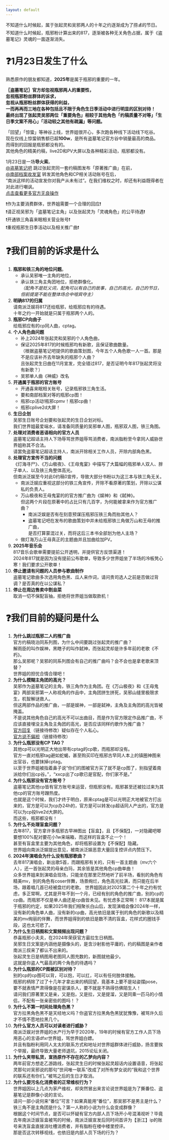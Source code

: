 ```yaml
---
layout: default
---
```


不知道什么时候起，属于张起灵和吴邪两人的十年之约逐渐成为了捞💰的节日。<br>
不知道什么时候起，瓶邪粉计算出来的817，逐渐被各种无关角色占据，属于《盗墓笔记》灵魂的一面逐渐消失。

# ❓1月23日发生了什么
熟悉原作的朋友都知道，**2025年**是属于瓶邪的重要的一年。

**〖盗墓笔记〗官方却忽视瓶邪两人的重要性，<br>
忽视瓶邪粉丝群体的诉求，<br>
忽视从瓶邪粉丝群体获得的利益，<br>
一而再再而三地在各种包括且不限于角色生日季活动中进行明显的区别对待！<br>
最终出现了张起灵吴邪两位「重要角色」相较于其他角色「约稿质量不对等」「生日季文案不用心」「活动较之其他有疏漏」等问题。**
  
「回望」「惊蛰」等神谷上线，世界姐很开心，多次跑各种线下活动线下吃谷。<br>
现在仅线上惊蛰销售额已超**100w**，是所有盗墓笔记官方谷中销量最高的商品。<br>
而得到的回报是瓶邪都没有的。<br>
其他角色的精美约稿，live2D和PV大屏以及各种精彩活动，瓶邪都没有。  
  
1月23日是一场**导火索**。<br>
[@盗墓笔记吧](https://weibo.com/n/%E7%9B%97%E5%A2%93%E7%AC%94%E8%AE%B0%E5%90%A7) 跳过张起灵同一套约稿图发布「原著推广曲」在前，<br>
[@南部档案收发室](https://weibo.com/n/%E5%8D%97%E9%83%A8%E6%A1%A3%E6%A1%88%E6%94%B6%E5%8F%91%E5%AE%A4) 转发其他角色和CP相关活动账号在后，<br>
“南派这样的活动宣发你对我产从未有过”。在我们维权之时，却还有利益既得者在对此进行嘲讽。<br>
[点击查看更多官方无良操作](2025npfy/2025npfy.md)

❗作为主要消费群体，世界姐需要一个合理的回应❗<br>
❗请正视吴邪为「盗墓笔记主角」以及张起灵为「灵魂角色」的公平待遇❗<br>
❗开通铁三角喜来眠相关营业账号❗<br>
❗重视瓶邪生日季活动以及相关推广曲❗

# ❓我们目前的诉求是什么
1. **瓶邪和铁三角的地位问题**。
	* 承认吴邪唯一主角的地位，
	* 承认铁三角主角团地位，拒绝群像化。<br>
	_（配角不是贬义词，配角可以有自己的故事，自己的高光，自己的节日，但前提是不能在整体场合中喧宾夺主）_
2. **明确817的归属**<br>
     	请南派泛娱将817还给瓶邪，给瓶邪应有的待遇。<br>
	十年之约一开始就是只属于瓶邪两个人的。
3. **瓶邪CP向曲子**<br>
	给瓶邪应有的cp同人曲，cptag。
4. **个人角色曲问题**
	* 补上2024年张起灵和吴邪的个人角色曲，
	* 保证2025年817的时候瓶邪均有新歌，且保证歌曲数量。<br>
	（根据盗墓笔记吧提供的歌曲策划图，今年五个人角色歌一人一首。那是不是应该补齐去年缺失的瓶邪个人曲？<br>
	且张起灵生日曲在11月宣发，完全错过817，是否证明今年817张起灵将没有新歌？）
	 * 吴邪单人曲《神威》改名
5. **开通属于瓶邪的官方账号**
	 * 开通喜来眠相关账号，记录瓶邪铁三角生活。
	 * 要和南部档案对等的瓶邪cp图！
	 * 瓶邪cp活动!瓶邪cpmv！瓶邪cp曲！
	 * 瓶邪cplive2d大屏！
6. **生日企划**<br>
	 吴邪生日账号企划要和张起灵的生日企划对标。<br>
	 我们世界姐最爱端水，请准备同质量的吴邪单人图，瓶邪双人图，铁三角图。
7. **处理对消费者恶语相向的官方人员**<br>
	盗墓笔记超话主持人下场辱骂世界姐辱骂消费者，南派脂粉至今拿同人威胁世界姐称其不合法。<br>
	请罢免盗墓笔记超话主持人，南派开除相关工作人员，开除内部角色黑。
8. **处理官方宣传不当的问题**<br>
	《灯海寻尸》、《万山极夜》、《王母鬼宴》中描写了大篇幅的瓶邪单人双人、胖子单人、以及铁三角整体高光。<br>
	但南派泛娱至今对此0️约稿0️宣传，导致大部分书粉以为这三本与铁三角无关。
	* 南派泛娱应重视这部分的铁三角宣传，开除不看原著的策划，开除以公谋私的负责人。
	* 万山极夜和王母鬼宴的的官方推广曲为《娱神》和《弑神》。<br>
	  但这两个片段在原著中的占比只有几百字，为何能被拿来作为官方推广曲？<br>
	  - 南派泛娱是否有在刻意预谋压瓶邪压铁三角而抬其他人？<br>
	  - 盗墓笔记吧在发布的歌曲策划中并未给瓶邪铁三角做万山和王母的推广曲，<br>
	   是否打算蒙混过关，而将这后三本书全部划为他人主场？
	* 做灯海万山王母真正的主题曲并且加曲绘加PV。
9. **2025年音乐会**<br>
	   817音乐会歌单需要提前公开透明，并提供官方反馈渠道！<br>
	   2024年817就是因为没有提前公布歌单，导致多少世界姐坐了半场的冷板凳心寒！我们要求公开歌单！
1. **停止邀请有问题的人员参与歌曲制作**<br>
	盗墓笔记歌曲多次选用角色黑、瓜人来作词，请问贵司选人之前是否做过背调？是否真的在以公谋私？
12. **停止在周边售卖中割韭菜**<br>
	取消一切不保配盲抽，拒绝将世界姐当做取款机！


# ❓我们目前的疑问是什么
1. **为什么跳过瓶邪二人的推广曲**<br>
	官方约稿晓泊同系列图，为什么中间要跳过张起灵的推广曲？<br>
	解雨臣的叫作娱神，黑瞎子的叫作弑神，而张起灵却是许多年前的老歌《不朽》。<br>
	那么吴邪呢？吴邪的同系列图会有自己的推广曲吗？会不会也是拿老歌来顶替？<br>
	世界姐的担忧合情合理吧！
2. **为什么模糊主角团的高光？** <br>
   吴邪作为盗墓笔记的主角，铁三角作为主角团。在《万山极夜》和《王母鬼宴》两部吴邪第一人称视角的作品中，主角团拼生拼死，吴邪山缝里极限求生，机智解谜救人。<br>
   但这两部作品的推广曲，一部是娱神，一部是弑神，主角及主角团的高光皆被掩盖。<br>
   不是说其他角色自己的高光不可以出曲目，而是作为官方限定作品推广曲，不应该直接埋没主角及主角团的高光，是否应该同样约歌作为推广曲？<br>
   [官方回复](2025npfy/2025npfy.md)（链接待修改）疑似存在个人私心。<br>
   [官方说不偏袒](2025npfy/2025npfy.md)（链接待修改）
3. **为什么瓶邪没有CP TAG？** <br>
   其他cp可以光明正大地出带有cptag的cp歌，而瓶邪却没有。<br>
   官方一直对瓶邪tag避如蛇蝎，甚至购买印在瓶邪古早同人本上的镇圈神图来出官谷，也要抹掉cptag。<br>
   以至于世界姐被指着鼻子说“你们的图被官方买了就不是cp图了，别指望着南派给你们出cp谷。”，“xxcp出了cp歌已是官配，你们家不是。”
4. **为什么瓶邪没有官方账号？** <br>
   盗墓笔记其他cp皆有官方账号来运营，但瓶邪没有。瓶邪甚至还被拉过来为其他cp的官方账号蹭热度。<br>
   也就是这个时候，我们才终于明白，原来cptag是可以光明正大地被官方打出来的，官方是可以为cp办24h的，官方是可以转发cp超话同人产出的，官方是可以为cp投live2d大屏的。<br>
   而这些，瓶邪都没有！
5. **为什么不处理盲盒问题？** <br>
   去年817，官方拿许多瓶邪古早神图出【盲盒】，且【不保配】，一对隐藏吧唧要想100%配对要花小1w来端箱，而这样的盲盒不止一个！<br>
   甚至有盲盒里主要为其他角色，却将瓶邪设置为【不保配】隐藏。<br>
   世界姐向南派泛娱提出意见，被南派泛娱恶意大量回复控评点内赞压下。
6. **2024年演唱会为什么没有瓶邪歌曲？** <br>
   去年817演唱会，新出歌5首，而跟瓶邪有关的，只有一首主题曲（mv六个人），还一首张起灵的母亲白玛，其余皆是其他角色cp曲单曲！<br>
   众多世界姐来到演唱会现场，只能坐在那里茫然地听了前半场，看别的角色有精美mv，别的角色有coser伴舞，场景绚烂，角色高光拉满，而只能在后半场，跟着唱几首已经被盘烂的老歌。
   世界姐因此对2025第二个十年之约有忧虑，多正常啊，尤其是开年不到一个月，已经有别的角色的推广曲，别的cp的cp曲。而瓶邪不仅是单人曲还是cp曲皆未见。有忧虑多正常啊！
   817本就是属于瓶邪的约定，如果2025年我们相聚长白山后，发现演唱会像2024年一样，没有新的角色单人曲，没有新的cp曲，高光依旧是属于别的角色的新歌以及精美的mv绚丽的伴舞，而世界姐得到的依旧是数不清的盲盒，花样式的圈钱手段，这也太可悲了。
8. **为什么生日柄图和文案频频出现问题？** <br>
   恭喜瓶邪小夫夫，在2024年荣获官方最拉生日柄图。<br>
   吴邪生日文案是内涵他是摄像头的，是含沙射影他平庸的，约的稿图是亲作者南派三叔来了都认不出来的。<br>
   张起灵生日是柄图用老图同人图充数的，新图就他最少。<br>
   这就是你盗人气最高的两个角色的待遇吗？
9. **为什么瓶邪的CP图被区别对待？** <br>
   别的cp的cp图可以背，可以抱，可以扛，可以有任何肢体接触。<br>
   瓶邪的柄除了过了十几年才拿出来的柄回望，竟基本上要不是站姿摆pose，要不就表情严肃得像是在密谋杀人，要不就是不熟得仿佛陌生人！<br>
   请问我们原著里又是亲，又是抱，又是拉，又是提溜，又是同乘一匹马的小情侣，不配有一张亲密些的图吗！？
10. **为什么不第一时间处理角色黑？** <br>
   官方拉黑角色黑不是天经地义吗？你盗官方拉黑角色黑犹犹豫豫，被骂许久后才不情不愿地拉黑几个。
11. **为什么官方人员可以对读者进行威胁？** <br>
   南派泛娱对世界姐的水产行为早于2020年，19年的时候有官方工作人员下场用恶心的言语dfxr世界姐，骂世界姐白嫖。<br>
   并且有脂粉利用同人太太的联系方式和地址对世界姐群体进行威胁，扬言要挨个举报，最终导致大量老师退坑，2015论坛关闭。
12. **为什么夹带私货，宣扬原作不存在的乙梦向内容？** <br>
   两年前官方想走乙游路线，张起灵生日的时候张起灵超话内设置语音，将张起灵那句对吴邪说的那句“世间唯一联系”改成了对所有梦女说的“我和这个世界的联系还有你们。”被骂之后的生日才取消。
13. **为什么要污名化消费者的正常维权行为？** <br>
   世界姐因以上几点为家产维权，却突然冒出来言论说世界姐是为了撕番位、盗墓笔记是群像小说的言论。<br>
   请问一部小说何来“番位”可言？如果真能用“番位”，那吴邪不是男主是什么？铁三角不是主角团是什么？第一人称的小说为什么会变成群像？<br>
   根据这个时间节点，是否可以怀疑有官方内部人员下场开小号混淆视听？毕竟去年南派泛娱盲盒被骂的时候，南派泛娱宣发后同时间首评为【浙江】ip的账号来洗盲盒直接消吐槽消费者，并有脂粉在楼中楼里控评。<br>
   那是否这次转移视线，也依旧是内部人员下场的行为？



